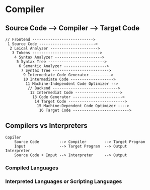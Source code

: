 # Compiler
## Source Code --> Compiler --> Target Code
    // Frontend --------------------------->
     1 Source Code ------------------------->
	  2 Leical Analyzer --------------------->
	   3 Tokens ------------------------------>
	    4 Syntax Analyzer --------------------->
	     5 Syntax Tree ------------------------->
		  6 Semantic Analyzer ------------------->
		   7 Syntax Tree ------------------------->
		    9 Intermediate Code Generator --------->
		 	10 Intermediate Code ------------------->
			 11 Machine-Independent Code Optimizer -->
			  // Backend ----------------------------->
			   12 Intermediat Code -------------------->
			    13 Code Generator ---------------------->
			     14 Target Code ------------------------->
			  	  15 Machine-Dependent Code Optimizer ---->
			       16 Target Code ------------------------->

## Compilers vs Interpreters
	Copiler
		Source Code			--> Compiler		--> Target Program
		Input				--> Target Program	--> Output
	Interpreter
		Source Code + Input --> Interpreter		--> Output

### Compiled Languages
### Interpreted Languages or Scripting Languages
